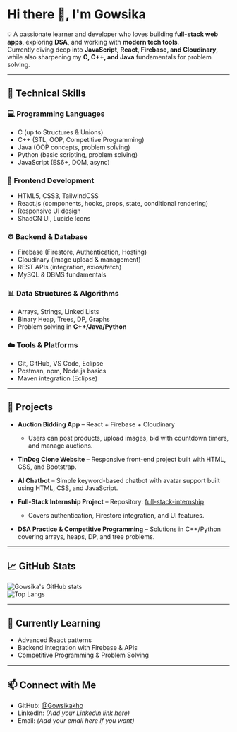 # Hi there 👋, I'm Gowsika  

💡 A passionate learner and developer who loves building **full-stack web apps**, exploring **DSA**, and working with **modern tech tools**.  
Currently diving deep into **JavaScript, React, Firebase, and Cloudinary**, while also sharpening my **C, C++, and Java** fundamentals for problem solving.  

---

## 🔧 Technical Skills  

### 💻 Programming Languages  
- C (up to Structures & Unions)  
- C++ (STL, OOP, Competitive Programming)  
- Java (OOP concepts, problem solving)  
- Python (basic scripting, problem solving)  
- JavaScript (ES6+, DOM, async)  

### 🎨 Frontend Development  
- HTML5, CSS3, TailwindCSS  
- React.js (components, hooks, props, state, conditional rendering)  
- Responsive UI design  
- ShadCN UI, Lucide Icons  

### ⚙️ Backend & Database  
- Firebase (Firestore, Authentication, Hosting)  
- Cloudinary (image upload & management)  
- REST APIs (integration, axios/fetch)  
- MySQL & DBMS fundamentals  

### 📊 Data Structures & Algorithms  
- Arrays, Strings, Linked Lists  
- Binary Heap, Trees, DP, Graphs  
- Problem solving in **C++/Java/Python**  

### ☁️ Tools & Platforms  
- Git, GitHub, VS Code, Eclipse  
- Postman, npm, Node.js basics  
- Maven integration (Eclipse)  

---

## 📌 Projects  

- **Auction Bidding App** – React + Firebase + Cloudinary  
  - Users can post products, upload images, bid with countdown timers, and manage auctions.  

- **TinDog Clone Website** – Responsive front-end project built with HTML, CSS, and Bootstrap.  

- **AI Chatbot** – Simple keyword-based chatbot with avatar support built using HTML, CSS, and JavaScript.  

- **Full-Stack Internship Project** – Repository: [full-stack-internship](https://github.com/Gowsikakho/full-stack-internship)  
  - Covers authentication, Firestore integration, and UI features.  

- **DSA Practice & Competitive Programming** – Solutions in C++/Python covering arrays, heaps, DP, and tree problems.  

---

## 📈 GitHub Stats  

![Gowsika's GitHub stats](https://github-readme-stats.vercel.app/api?username=Gowsikakho&show_icons=true&theme=radical)  
![Top Langs](https://github-readme-stats.vercel.app/api/top-langs/?username=Gowsikakho&layout=compact&theme=radical)  

---

## 🌱 Currently Learning  
- Advanced React patterns  
- Backend integration with Firebase & APIs  
- Competitive Programming & Problem Solving  

---

## 📫 Connect with Me  
- GitHub: [@Gowsikakho](https://github.com/Gowsikakho)  
- LinkedIn: *(Add your LinkedIn link here)*  
- Email: *(Add your email here if you want)*  
